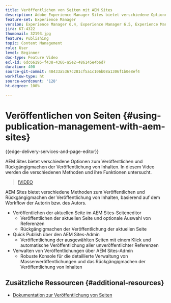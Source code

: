 ```yaml
---
title: Veröffentlichen von Seiten mit AEM Sites
description: Adobe Experience Manager Sites bietet verschiedene Optionen zum Veröffentlichen und Rückgängigmachen der Veröffentlichung von Inhalten. In diesem Video werden die verschiedenen Methoden und ihre Funktionen untersucht.
feature-set: Experience Manager
version: Experience Manager 6.4, Experience Manager 6.5, Experience Manager as a Cloud Service
jira: KT-4322
thumbnail: 32193.jpg
feature: Publishing
topic: Content Management
role: User
level: Beginner
doc-type: Feature Video
exl-id: 6dc66195-f438-4366-a5e2-486145e4b6d7
duration: 400
source-git-commit: 48433a5367c281cf5a1c106b08a1306f1b0e8ef4
workflow-type: ht
source-wordcount: '128'
ht-degree: 100%

---
```


# Veröffentlichen von Seiten {#using-publication-management-with-aem-sites}

{{edge-delivery-services-and-page-editor}}

AEM Sites bietet verschiedene Optionen zum Veröffentlichen und Rückgängigmachen der Veröffentlichung von Inhalten. In diesem Video werden die verschiedenen Methoden und ihre Funktionen untersucht.

>[!VIDEO](https://video.tv.adobe.com/v/32193?quality=12&learn=on)

AEM Sites bietet verschiedene Methoden zum Veröffentlichen und Rückgängigmachen der Veröffentlichung von Inhalten, basierend auf dem Workflow der Autorin bzw. des Autors.

* Veröffentlichen der aktuellen Seite im AEM Sites-Seiteneditor
   * Veröffentlichen der aktuellen Seite und optionale Auswahl von Referenzen
   * Rückgängigmachen der Veröffentlichung der aktuellen Seite
* Quick Publish über den AEM Sites-Admin
   * Veröffentlichung der ausgewählten Seiten mit einem Klick und automatische Veröffentlichung aller unveröffentlichter Referenzen
* Verwalten von Veröffentlichungen über AEM Sites-Admin
   * Robuste Konsole für die detaillierte Verwaltung von Massenveröffentlichungen und das Rückgängigmachen der Veröffentlichung von Inhalten

## Zusätzliche Ressourcen {#additional-resources}

* [Dokumentation zur Veröffentlichung von Seiten](https://experienceleague.adobe.com/docs/experience-manager-65/authoring/authoring/publishing-pages.html?lang=de)
